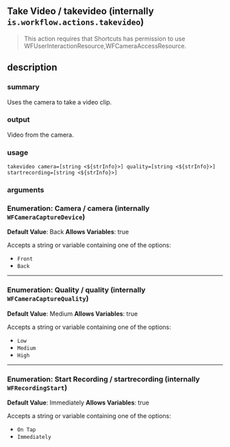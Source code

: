 
## Take Video / takevideo (internally `is.workflow.actions.takevideo`)


> This action requires that Shortcuts has permission to use WFUserInteractionResource,WFCameraAccessResource.


## description
### summary
Uses the camera to take a video clip.

### output
Video from the camera.

### usage
`takevideo camera=[string <${strInfo}>] quality=[string <${strInfo}>] startrecording=[string <${strInfo}>]`

### arguments
### Enumeration: Camera / camera (internally `WFCameraCaptureDevice`)
**Default Value**: Back
**Allows Variables**: true


Accepts a string 
or variable
containing one of the options:

- `Front`
- `Back`

---

### Enumeration: Quality / quality (internally `WFCameraCaptureQuality`)
**Default Value**: Medium
**Allows Variables**: true


Accepts a string 
or variable
containing one of the options:

- `Low`
- `Medium`
- `High`

---

### Enumeration: Start Recording / startrecording (internally `WFRecordingStart`)
**Default Value**: Immediately
**Allows Variables**: true


Accepts a string 
or variable
containing one of the options:

- `On Tap`
- `Immediately`
